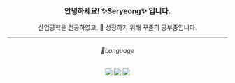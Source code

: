 <div align=center>
  <p><h3>안녕하세요! ✨Seryeong✨ 입니다.</h3><p>
  <span>
    산업공학을 전공하였고, 🌱 성장하기 위해 꾸준히 공부중입니다. <br>
    
  </span>
</div>

<hr>

<div align=center>
<!--   <h3>📚 Tech Stack 📚</h3> -->
  <h6> 📌Language </h6>
  <img src="https://img.shields.io/badge/java-007396?style=flat&logo=java&logoColor=white"> 
  <img src="https://img.shields.io/badge/Python-3776AB?style=flat&logo=CSS3&logoColor=white"/>
  <img src="https://img.shields.io/badge/JavaScript-F7DF1E?style=flat&logo=JavaScript&logoColor=white"/>
<!--   <img src="https://img.shields.io/badge/jQuery-0769AD?style=flat&logo=jQuery&logoColor=white"/> -->
<!--   <img src="https://img.shields.io/badge/HTML-E34F26?style=flat&logo=HTML5&logoColor=white"/> -->
<!--   <img src="https://img.shields.io/badge/CSS-1572B6?style=flat&logo=CSS3&logoColor=white"/> -->
<!--   <h6> 📌DB </h6>
  <img src="https://img.shields.io/badge/MySQL-4479A1?style=flat&logo=MySQL&logoColor=white"/>
  <br> -->
<!--   <h6> 📌Framework </h6>
  <img src="https://img.shields.io/badge/SpringBoot-6DB33F?style=flat&logo=Spring Boot&logoColor=white"/>
  <img src="https://img.shields.io/badge/BootStrap-7952B3?style=flat&logo=Spring Boot&logoColor=white"/>
  <br> -->
<!--   <h6> 📌형상관리 </h6>
  <img src="https://img.shields.io/badge/Git-F05032?style=flat&logo=Spring Boot&logoColor=white"/>
  <img src="https://img.shields.io/badge/GitHub-181717?style=flat&logo=Spring Boot&logoColor=white"/> -->



</div>  


<!--
**kimseryeong/kimseryeong** is a ✨ _special_ ✨ repository because its `README.md` (this file) appears on your GitHub profile.

Here are some ideas to get you started:

- 🔭 I’m currently working on ...
- 🌱 I’m currently learning ...
- 👯 I’m looking to collaborate on ...
- 🤔 I’m looking for help with ...
- 💬 Ask me about ...
- 📫 How to reach me: ...
- 😄 Pronouns: ...
- ⚡ Fun fact: ...
-->
